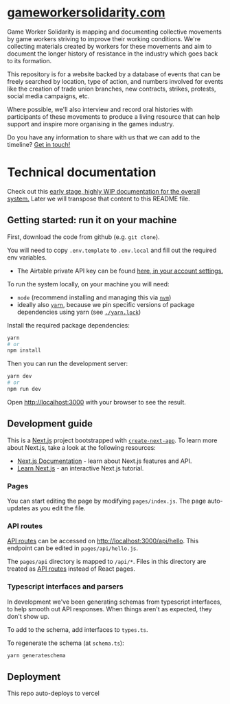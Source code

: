 #  [gameworkersolidarity.com](https://gameworkersolidarity.com)

Game Worker Solidarity is mapping and documenting collective movements by game workers striving to improve their working conditions. We're collecting materials created by workers for these movements and aim to document the longer history of resistance in the industry which goes back to its formation.

This repository is for a website backed by a database of events that can be freely searched by location, type of action, and numbers involved for events like the creation of trade union branches, new contracts, strikes, protests, social media campaigns, etc.

Where possible, we'll also interview and record oral histories with participants of these movements to produce a living resource that can help support and inspire more organising in the games industry.

Do you have any information to share with us that we can add to the timeline? [Get in touch!](mailto:hello@gameworkersolidarity.com)

# Technical documentation

Check out this [early stage, highly WIP documentation for the overall system.](https://www.notion.so/commonknowledge/System-Documentation-9986bf296f5341d0b0f0c1f66b67cd24) Later we will transpose that content to this README file.

## Getting started: run it on your machine

First, download the code from github (e.g. `git clone`).

You will need to copy `.env.template` to `.env.local` and fill out the required env variables.

- The Airtable private API key can be found [here, in your account settings.](https://airtable.com/account)

To run the system locally, on your machine you will need:

- `node` (recommend installing and managing this via [`nvm`](https://github.com/nvm-sh/nvm#installing-and-updating))
- ideally also [`yarn`](https://yarnpkg.com/getting-started/install), because we pin specific versions of package dependencies using yarn (see [`./yarn.lock`]('./yarn.lock'))

Install the required package dependencies:

```bash
yarn
# or
npm install
```

Then you can run the development server:

```bash
yarn dev
# or
npm run dev
```

Open [http://localhost:3000](http://localhost:3000) with your browser to see the result.

## Development guide

This is a [Next.js](https://nextjs.org/) project bootstrapped with [`create-next-app`](https://github.com/vercel/next.js/tree/canary/packages/create-next-app). To learn more about Next.js, take a look at the following resources:

- [Next.js Documentation](https://nextjs.org/docs) - learn about Next.js features and API.
- [Learn Next.js](https://nextjs.org/learn) - an interactive Next.js tutorial.

### Pages

You can start editing the page by modifying `pages/index.js`. The page auto-updates as you edit the file.
### API routes

[API routes](https://nextjs.org/docs/api-routes/introduction) can be accessed on [http://localhost:3000/api/hello](http://localhost:3000/api/hello). This endpoint can be edited in `pages/api/hello.js`.

The `pages/api` directory is mapped to `/api/*`. Files in this directory are treated as [API routes](https://nextjs.org/docs/api-routes/introduction) instead of React pages.

### Typescript interfaces and parsers

In development we've been generating schemas from typescript interfaces, to help smooth out API responses. When things aren't as expected, they don't show up.

To add to the schema, add interfaces to `types.ts`.

To regenerate the schema (at `schema.ts`):

```bash
yarn generateschema
```

## Deployment

This repo auto-deploys to vercel
